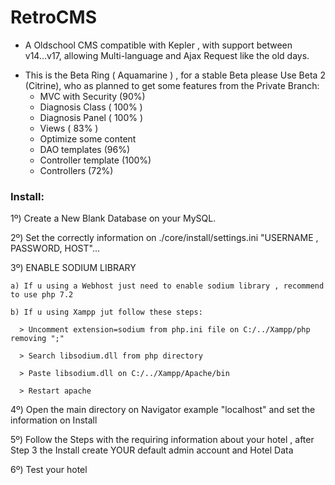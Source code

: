# RetroCMS
- A Oldschool CMS compatible with Kepler , with support between v14...v17, allowing Multi-language and Ajax Request like the old days.


+ This is the Beta Ring ( Aquamarine ) , for a stable Beta please Use Beta 2 (Citrine), who as planned to get some features from the Private Branch:
  - MVC with Security (90%)
  - Diagnosis Class ( 100% )
  - Diagnosis Panel ( 100% )
  - Views ( 83% ) 
  - Optimize some content
  - DAO templates (96%)
  - Controller template (100%)
  - Controllers (72%)
  
  
### Install:

1º) Create a New Blank Database on your MySQL.

2º) Set the correctly information on ./core/install/settings.ini "USERNAME , PASSWORD, HOST"...

3º) ENABLE SODIUM LIBRARY 

    a) If u using a Webhost just need to enable sodium library , recommend to use php 7.2 
    
    b) If u using Xampp jut follow these steps:
    
      > Uncomment extension=sodium from php.ini file on C:/../Xampp/php removing ";"
      
      > Search libsodium.dll from php directory
      
      > Paste libsodium.dll on C:/../Xampp/Apache/bin
      
      > Restart apache
        
4º) Open the main directory on Navigator example "localhost" and set the information on Install

5º) Follow the Steps with the requiring information about your hotel , after Step 3 the Install create YOUR default admin account and Hotel Data

6º) Test your hotel




